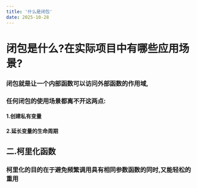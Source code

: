 ```yaml
---
title: '什么是闭包'
date: 2025-10-28
---
```

# 闭包是什么?在实际项目中有哪些应用场景?

### 闭包就是让一个内部函数可以访问外部函数的作用域,
### 任何闭包的使用场景都离不开这两点:
#### 1.创建私有变量
#### 2.延长变量的生命周期
## 二.柯里化函数
### 柯里化的目的在于避免频繁调用具有相同参数函数的同时,又能轻松的重用
